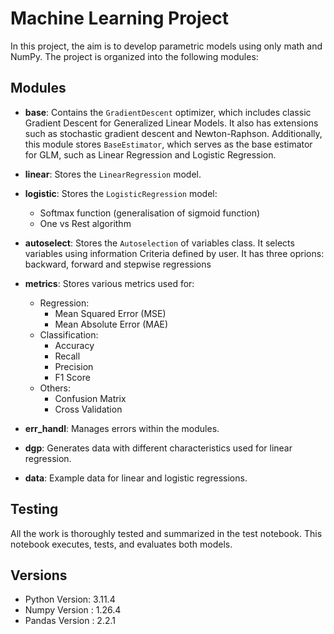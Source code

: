 # Machine Learning Project

In this project, the aim is to develop parametric models using only math and NumPy. The project is organized into the following modules:


    

## Modules

- **base**: Contains the `GradientDescent` optimizer, which includes classic Gradient Descent for Generalized Linear Models. It also has extensions such as stochastic gradient descent and Newton-Raphson. Additionally, this module stores `BaseEstimator`, which serves as the base estimator for GLM, such as Linear Regression and Logistic Regression.

- **linear**: Stores the `LinearRegression` model.  

- **logistic**: Stores the `LogisticRegression` model:
  - Softmax function (generalisation of sigmoid function)
  - One vs Rest algorithm

- **autoselect**: Stores the `Autoselection` of variables class. It selects variables using information Criteria defined by user. It has three oprions: backward, forward and stepwise regressions

- **metrics**: Stores various metrics used for:

  - Regression:
    - Mean Squared Error (MSE)
    - Mean Absolute Error (MAE)
  - Classification:
    - Accuracy
    - Recall
    - Precision
    - F1 Score
  - Others:
    - Confusion Matrix
    - Cross Validation

- **err_handl**: Manages errors within the modules.

- **dgp**: Generates data with different characteristics used for linear regression.

- **data**: Example data for linear and logistic regressions.

## Testing

All the work is thoroughly tested and summarized in the test notebook. This notebook executes, tests, and evaluates both models.





## Versions

- Python Version: 3.11.4
- Numpy Version : 1.26.4
- Pandas Version : 2.2.1
